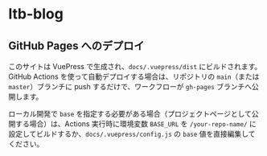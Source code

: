 # ltb-blog

## GitHub Pages へのデプロイ

このサイトは VuePress で生成され、`docs/.vuepress/dist` にビルドされます。GitHub Actions を使って自動デプロイする場合は、リポジトリの `main`（または `master`）ブランチに push するだけで、ワークフローが `gh-pages` ブランチへ公開します。

ローカル開発で `base` を指定する必要がある場合（プロジェクトページとして公開する場合）は、Actions 実行時に環境変数 `BASE_URL` を `/your-repo-name/` に設定してビルドするか、`docs/.vuepress/config.js` の `base` 値を直接編集してください。
